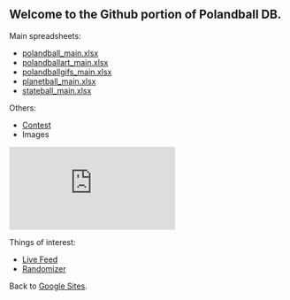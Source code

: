 ## Welcome to the Github portion of Polandball DB.

Main spreadsheets:

* [polandball_main.xlsx](https://drive.google.com/open?id=1qrQR87VqKnkxJZwSqgVWNXoBZ3HI9LzP)
* [polandballart_main.xlsx](https://drive.google.com/open?id=1n_hfVC6FD0yzxRDV07ftr7b9ruWaCJV1)
* [polandballgifs_main.xlsx](https://drive.google.com/open?id=1fsuiZiuz3C7hA1xEADcb21cNp9QJoHdw)
* [planetball_main.xlsx](https://drive.google.com/open?id=18z2RlS8M2IUZ4kWmgdzWyEBRIEwZRXGt)
* [stateball_main.xlsx](https://drive.google.com/open?id=1kJm46rGv0yao-c9vTXtvLiPviIwKq-dY)

Others:
* [Contest](https://drive.google.com/open?id=1hEMezCktpvPsT6Id4miHpeELCuLGDyyu)
* Images

<iframe src="https://drive.google.com/embeddedfolderview?id=1WFTdCF4tYjFvX-zeUFSaYvexGVHIBYzd#list" style="border:0;"></iframe>

Things of interest:

* [Live Feed](/live)  
* [Randomizer](/random)

Back to [Google Sites](https://sites.google.com/view/polandballdb/).
